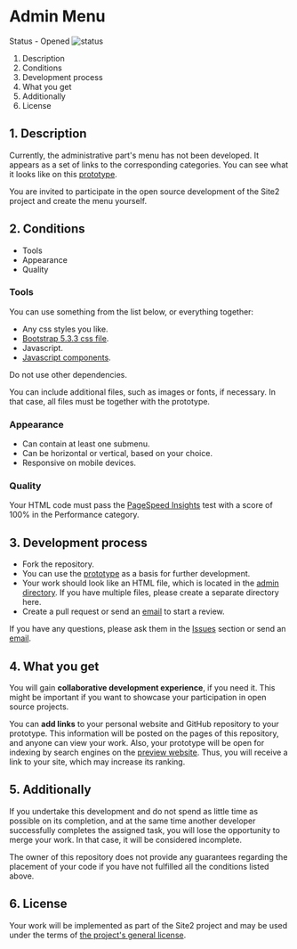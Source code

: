 # Admin Menu

Status - Opened ![status](https://placehold.co/15x15/26a269/26a269.png)

1. Description
2. Conditions
3. Development process
4. What you get
5. Additionally
6. License

## 1. Description

Currently, the administrative part's menu has not been developed. It appears as a set of links to the corresponding categories. You can see what it looks like on this [prototype](https://site2.romanenko-studio.dev/media/html/admin/menu.html).

You are invited to participate in the open source development of the Site2 project and create the menu yourself.

## 2. Conditions

- Tools
- Appearance
- Quality

### Tools

You can use something from the list below, or everything together:

- Any css styles you like.
- [Bootstrap 5.3.3 css file](./../public/http/media/css/bootstrap-5.3.3-dist/css/bootstrap.min.css).
- Javascript.
- [Javascript components](./../public/http/media/js/modules/components/).

Do not use other dependencies.

You can include additional files, such as images or fonts, if necessary. In that case, all files must be together with the prototype.

### Appearance

- Can contain at least one submenu.
- Can be horizontal or vertical, based on your choice.
- Responsive on mobile devices.

### Quality

Your HTML code must pass the [PageSpeed Insights](https://pagespeed.web.dev/) test with a score of 100% in the Performance category.

## 3. Development process

- Fork the repository.
- You can use the [prototype](./../public/http/media/html/admin/menu.html) as a basis for further development.
- Your work should look like an HTML file, which is located in the [admin directory](./../public/http/media/html/admin/). If you have multiple files, please create a separate directory here.
- Create a pull request or send an [email](mailto:pomahehko.c@gmail.com) to start a review.

If you have any questions, please ask them in the [Issues](https://github.com/Romchik38/site2/issues) section or send an [email](mailto:pomahehko.c@gmail.com).

## 4. What you get

You will gain **collaborative development experience**, if you need it. This might be important if you want to showcase your participation in open source projects.

You can **add links** to your personal website and GitHub repository to your prototype. This information will be posted on the pages of this repository, and anyone can view your work. Also, your prototype will be open for indexing by search engines on the [preview website](https://site2.romanenko-studio.dev/en). Thus, you will receive a link to your site, which may increase its ranking.

## 5. Additionally

If you undertake this development and do not spend as little time as possible on its completion, and at the same time another developer successfully completes the assigned task, you will lose the opportunity to merge your work. In that case, it will be considered incomplete.

The owner of this repository does not provide any guarantees regarding the placement of your code if you have not fulfilled all the conditions listed above.

## 6. License

Your work will be implemented as part of the Site2 project and may be used under the terms of [the project's general license](./../LICENSE.md).
